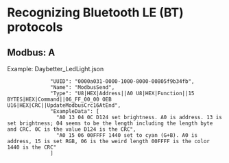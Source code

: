 # Recognizing Bluetooth LE (BT) protocols

## Modbus: A<address> <opcode> <len> <params> <CRC16>

Example: Daybetter_LedLight.json


```
              "UUID": "0000a031-0000-1000-8000-00805f9b34fb",
              "Name": "ModbusSend",
              "Type": "U8|HEX|Address||A0 U8|HEX|Function||15 BYTES|HEX|Command||06_FF_00_00 OEB U16|HEX|CRC||UpdateModbusCrc16AtEnd",
              "ExampleData": [
                "A0 13 04 0C D124 set brightness. A0 is address. 13 is set brightness; 04 seems to be the length including the length byte and CRC. 0C is the value D124 is the CRC",
                "A0 15 06 00FFFF 1440 set to cyan (G+B). A0 is address, 15 is set RGB, 06 is the weird length 00FFFF is the color 1440 is the CRC"
              ]

```